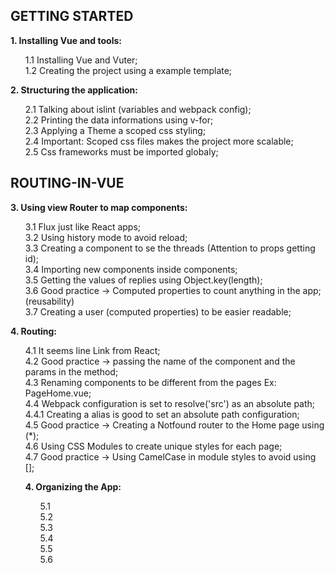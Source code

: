 
## GETTING STARTED
**1. Installing Vue and tools:**
<ul style="list-style-type: none;">
	<li>1.1 Installing Vue and Vuter;</li>
	<li>1.2 Creating the project using a example template;</li>
</ul>

**2. Structuring the application:**
<ul style="list-style-type: none;">
	<li>2.1 Talking about islint (variables and webpack config);</li>
	<li>2.2 Printing the data informations using v-for;</li>
	<li>2.3 Applying a Theme a scoped css styling;</li>
	<li>2.4 Important: Scoped css files makes the project more scalable;</li>
	<li>2.5 Css frameworks must be imported globaly;</li>
</ul>
	
## ROUTING-IN-VUE
**3. Using view Router to map components:**
<ul style="list-style-type: none;">
	<li>3.1 Flux just like React apps;</li>
	<li>3.2 Using history mode to avoid reload;</li>
	<li>3.3 Creating a component to se the threads (Attention to props getting id);</li>
	<li>3.4 Importing new components inside components;</li>
	<li>3.5 Getting the values of replies using Object.key(length);</li>
	<li>3.6 Good practice -> Computed properties to count anything in the app; (reusability)</li>
	<li>3.7 Creating a user (computed properties) to be easier readable;</li>
</ul>
	
**4. Routing:**
<ul style="list-style-type: none;">
	<li>4.1 <router-link> It seems line Link from React;</li>
	<li>4.2 Good practice -> passing the name of the component and the params in the method;</li>
	<li>4.3 Renaming components to be different from the pages Ex: PageHome.vue;</li>
	<li>4.4 Webpack configuration is set to resolve('src') as an absolute path;</li>
	<li>4.4.1 Creating a alias is good to set an absolute path configuration;</li>
	<li>4.5 Good practice -> Creating a Notfound router to the Home page using (*);</li>
	<li>4.6 Using CSS Modules to create unique styles for each page;</li>
	<li>4.7 Good practice -> Using CamelCase in module styles to avoid using [];</li>
</ol>

**4. Organizing the App:**
<ul style="list-style-type: none;">
	<li>5.1 </li>
	<li>5.2 </li>
	<li>5.3 </li>
	<li>5.4 </li>
	<li>5.5 </li>
	<li>5.6 </li>
</ol>

	
	
	
	
	
	
	
	


